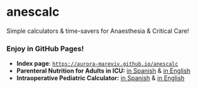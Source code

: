 # anescalc
Simple calculators &amp; time-savers for Anaesthesia &amp; Critical Care!

### Enjoy in GitHub Pages!

- **Index page**: [`https://aurora-mareviv.github.io/anescalc`](https://aurora-mareviv.github.io/anescalc/)
- **Parenteral Nutrition for Adults in ICU:** [in Spanish](https://aurora-mareviv.github.io/anescalc/nutricion_calc.html) &
[in English](https://aurora-mareviv.github.io/anescalc/nutrition_calc.html)
- **Intraoperative Pediatric Calculator:** [in Spanish](https://aurora-mareviv.github.io/anescalc/ped_calc.html) &
[in English](https://aurora-mareviv.github.io/anescalc/pedi_calc.html)

    
